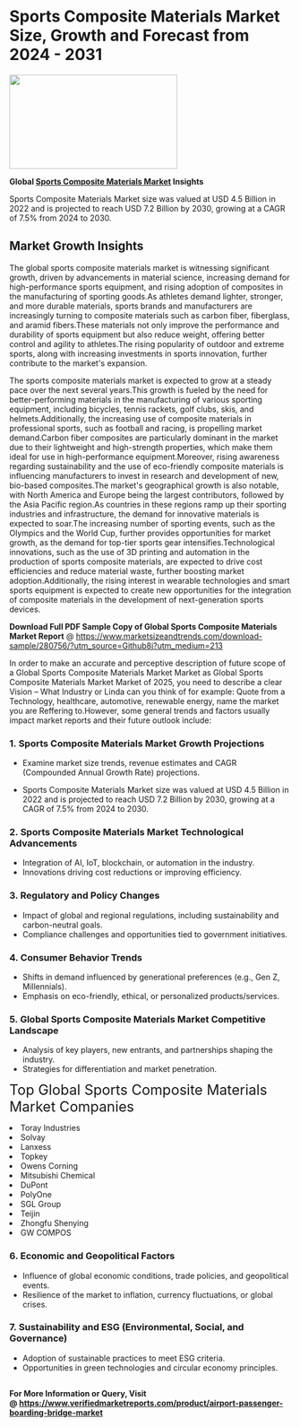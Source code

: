 <H1>Sports Composite Materials Market Size, Growth and Forecast from 2024 - 2031</H1><img class="aligncenter size-medium wp-image-584254" src="https://thirdeyenews.in/wp-content/uploads/2024/09/Global-Market-Research-300x168.jpeg" alt="" width="300" height="168" /><p><strong>Global&nbsp;<a href="https://www.marketsizeandtrends.com/download-sample/280756/?utm_source=Github8j?utm_medium=213">Sports Composite Materials Market</a> Insights</strong></p><p>Sports Composite Materials Market size was valued at USD 4.5 Billion in 2022 and is projected to reach USD 7.2 Billion by 2030, growing at a CAGR of 7.5% from 2024 to 2030.</p><p><h2>Market Growth Insights</h2> <p>The global sports composite materials market is witnessing significant growth, driven by advancements in material science, increasing demand for high-performance sports equipment, and rising adoption of composites in the manufacturing of sporting goods.As athletes demand lighter, stronger, and more durable materials, sports brands and manufacturers are increasingly turning to composite materials such as carbon fiber, fiberglass, and aramid fibers.These materials not only improve the performance and durability of sports equipment but also reduce weight, offering better control and agility to athletes.The rising popularity of outdoor and extreme sports, along with increasing investments in sports innovation, further contribute to the market's expansion.</p> <p>The sports composite materials market is expected to grow at a steady pace over the next several years.This growth is fueled by the need for better-performing materials in the manufacturing of various sporting equipment, including bicycles, tennis rackets, golf clubs, skis, and helmets.Additionally, the increasing use of composite materials in professional sports, such as football and racing, is propelling market demand.Carbon fiber composites are particularly dominant in the market due to their lightweight and high-strength properties, which make them ideal for use in high-performance equipment.Moreover, rising awareness regarding sustainability and the use of eco-friendly composite materials is influencing manufacturers to invest in research and development of new, bio-based composites.The market's geographical growth is also notable, with North America and Europe being the largest contributors, followed by the Asia Pacific region.As countries in these regions ramp up their sporting industries and infrastructure, the demand for innovative materials is expected to soar.The increasing number of sporting events, such as the Olympics and the World Cup, further provides opportunities for market growth, as the demand for top-tier sports gear intensifies.Technological innovations, such as the use of 3D printing and automation in the production of sports composite materials, are expected to drive cost efficiencies and reduce material waste, further boosting market adoption.Additionally, the rising interest in wearable technologies and smart sports equipment is expected to create new opportunities for the integration of composite materials in the development of next-generation sports devices.<p><span class=""><strong>Download Full PDF Sample Copy of Global Sports Composite Materials Market Report</strong> @ <a href="https://www.marketsizeandtrends.com/download-sample/280756/?utm_source=Github8j?utm_medium=213" target="_blank">https://www.marketsizeandtrends.com/download-sample/280756/?utm_source=Github8j?utm_medium=213</a></span></p><p>In order to make an accurate and perceptive description of future scope of a Global&nbsp;Sports Composite Materials Market Market as Global&nbsp;Sports Composite Materials Market Market of 2025, you need to describe a clear Vision &ndash; What Industry or Linda can you think of for example: Quote from a Technology, healthcare, automotive, renewable energy, name the market you are Reffering to.However, some general trends and factors usually impact market reports and their future outlook include:</p><h3>1.&nbsp;<strong>Sports Composite Materials Market Growth Projections</strong></h3><ul><li>Examine market size trends, revenue estimates and CAGR (Compounded Annual Growth Rate) projections.</li><li><p>Sports Composite Materials Market size was valued at USD 4.5 Billion in 2022 and is projected to reach USD 7.2 Billion by 2030, growing at a CAGR of 7.5% from 2024 to 2030.</p></li></ul><h3>2.&nbsp;<strong>Sports Composite Materials Market Technological Advancements</strong></h3><ul><li>Integration of AI, IoT, blockchain, or automation in the industry.</li><li>Innovations driving cost reductions or improving efficiency.</li></ul><h3>3.&nbsp;<strong>Regulatory and Policy Changes</strong></h3><ul><li>Impact of global and regional regulations, including sustainability and carbon-neutral goals.</li><li>Compliance challenges and opportunities tied to government initiatives.</li></ul><h3>4.&nbsp;<strong>Consumer Behavior Trends</strong></h3><ul><li>Shifts in demand influenced by generational preferences (e.g., Gen Z, Millennials).</li><li>Emphasis on eco-friendly, ethical, or personalized products/services.</li></ul><h3>5.&nbsp;<strong>Global Sports Composite Materials Market Competitive Landscape</strong></h3><ul><li>Analysis of key players, new entrants, and partnerships shaping the industry.</li><li>Strategies for differentiation and market penetration.</li></ul><p data-pm-slice="1 1 []"><span style="color: inherit; font-family: inherit; font-size: 25px;">Top Global Sports Composite Materials Market Companies</span></p><div class="" data-test-id=""><p><li>Toray Industries</li><li> Solvay</li><li> Lanxess</li><li> Topkey</li><li> Owens Corning</li><li> Mitsubishi Chemical</li><li> DuPont</li><li> PolyOne</li><li> SGL Group</li><li> Teijin</li><li> Zhongfu Shenying</li><li> GW COMPOS</li></p></div><h3>6.&nbsp;<strong>Economic and Geopolitical Factors</strong></h3><ul><li>Influence of global economic conditions, trade policies, and geopolitical events.</li><li>Resilience of the market to inflation, currency fluctuations, or global crises.</li></ul><h3>7.&nbsp;<strong>Sustainability and ESG (Environmental, Social, and Governance)</strong></h3><ul><li>Adoption of sustainable practices to meet ESG criteria.</li><li>Opportunities in green technologies and circular economy principles.</li></ul><h2><strong style="font-size: 14px;">For More Information or Query, Visit @&nbsp;</strong><a style="background-color: #ffffff; font-size: 14px;" href="https://www.marketsizeandtrends.com/report/sports-composite-materials-market/" target="_blank">https://www.verifiedmarketreports.com/product/airport-passenger-boarding-bridge-market</a></h2>